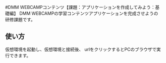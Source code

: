 #DMM WEBCAMPコンテンツ【課題：アプリケーションを作成してみよう：基礎編】
DMM WEBCAMPの学習コンテンツアプリケーションを完成させようの研修課題です。
## 使い方
仮想環境を起動し、仮想環境と接続後、
urlをクリックするとPCのブラウザで実行できます。